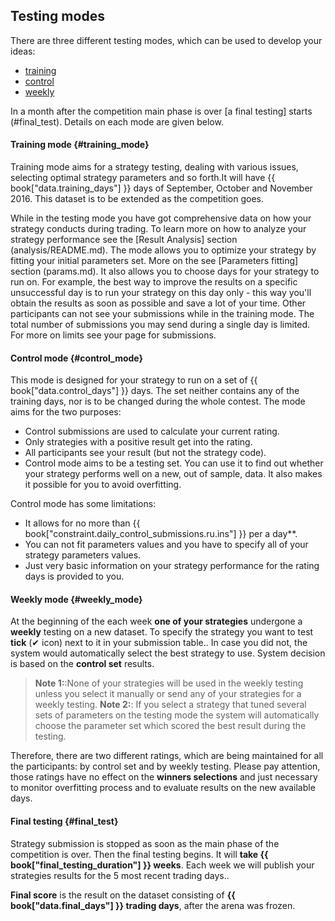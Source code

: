 ## Testing modes

There are three different testing modes, which can be used to develop your ideas:

- [training](#training_mode)
- [control](#control_mode)
- [weekly](#weekly_mode)

In a month after the competition main phase is over [a final testing] starts (#final_test).
Details on each mode are given below.

#### Training mode {#training_mode}

Training mode aims for a strategy testing, dealing with various issues, selecting optimal strategy parameters and so forth.It will have {{ book["data.training_days"] }} days of September, October and November 2016. This dataset is to be extended as the competition goes.

While in the testing mode you have got comprehensive data on how your strategy conducts during trading.
To learn more on how to analyze your strategy performance see the [Result Analysis] section (analysis/README.md).
The mode allows you to optimize your strategy by fitting your initial parameters set. More on the see [Parameters fitting] section (params.md).
It also allows you to choose days for your strategy to run on.
For example, the best way to improve the results on a specific unsuccessful day is to run your strategy on this day only - this way you'll obtain the results as soon as possible and save a lot of your time.
Other participants can not see your submissions while in the training mode.
The total number of submissions you may send during a single day is limited.
For more on limits see your page for submissions.

#### Control mode {#control_mode}

This mode is designed for your strategy to run on a set of {{ book["data.control_days"] }} days. The set neither contains any of the training days, nor is to be changed during the whole contest.
The mode aims for the two purposes:


- Control submissions are used to calculate your current rating.
- Only strategies with a positive result get into the rating.
- All participants see your result (but not the strategy code). 
- Control mode aims to be a testing set. You can use it to find out whether your strategy performs well on a new, out of sample, data. It also makes it possible for you to avoid overfitting.

Control mode has some limitations:

- It allows for no more than {{ book["constraint.daily_control_submissions.ru.ins"] }} per a day**.
- You can not fit parameters values and you have to specify all of your strategy parameters values.
- Just very basic information on your strategy performance for the rating days is provided to you.

#### Weekly mode {#weekly_mode}

At the beginning of the each week **one of your strategies** undergone a **weekly** testing on a new dataset.
To specify the strategy you want to test **tick** (✔ icon)  next to it in your submission table..
In case you did not, the system would automatically select the best strategy to use. System decision is based on the **control set** results.


> **Note 1:**:None of your strategies will be used in the weekly testing unless you select it manually or send any of your strategies for a weekly testing.
> **Note 2:**: If you select a strategy that tuned several sets of parameters on the testing mode the system will automatically choose the parameter set which scored the best result during the testing.

Therefore, there are two different ratings, which are being maintained for all the participants: by control set and by weekly testing.
Please pay attention, those ratings have no effect on the **winners selections** and just necessary to monitor overfitting process and to evaluate results on the new available days.

#### Final testing {#final_test}


Strategy submission is stopped as soon as the main phase of the competition is over. Then the final testing begins. It will **take {{ book["final_testing_duration"] }} weeks**.
Each week we will publish your strategies results for the 5 most recent trading days..

**Final score** is the result on the dataset consisting of **{{ book["data.final_days"] }} trading days**, after the arena was frozen.

